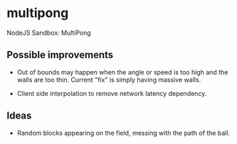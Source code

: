 # multipong
NodeJS Sandbox: MultiPong

## Possible improvements
- Out of bounds may happen when the angle or speed is too high and the walls are too thin. 
Current "fix" is simply having massive walls.

- Client side interpolation to remove network latency dependency.


## Ideas
- Random blocks appearing on the field, messing with the path of the ball.